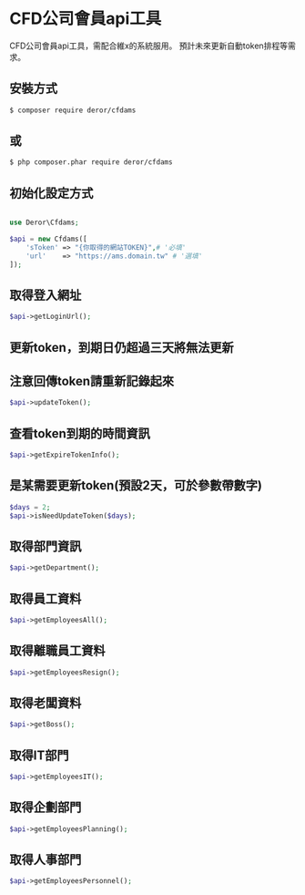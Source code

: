 
CFD公司會員api工具
=======================

CFD公司會員api工具，需配合維x的系統服用。
預計未來更新自動token排程等需求。




## 安裝方式
```bash
$ composer require deror/cfdams
```

## 或
```bash
$ php composer.phar require deror/cfdams
```

## 初始化設定方式
```php

use Deror\Cfdams;

$api = new Cfdams([
    'sToken' => "{你取得的網站TOKEN}",# '必填'
    'url'    => "https://ams.domain.tw" # '選填'
]);
```


## 取得登入網址
```php
$api->getLoginUrl();
```

## 更新token，到期日仍超過三天將無法更新
## 注意回傳token請重新記錄起來
```php
$api->updateToken();
```

## 查看token到期的時間資訊
```php
$api->getExpireTokenInfo();
```

## 是某需要更新token(預設2天，可於參數帶數字)
```php
$days = 2;
$api->isNeedUpdateToken($days);
```
## 取得部門資訊
```php
$api->getDepartment();
```

## 取得員工資料
```php
$api->getEmployeesAll();
```

## 取得離職員工資料
```php
$api->getEmployeesResign();
```

## 取得老闆資料
```php
$api->getBoss();
```

## 取得IT部門
```php
$api->getEmployeesIT();
```

## 取得企劃部門
```php
$api->getEmployeesPlanning();
```

## 取得人事部門
```php
$api->getEmployeesPersonnel();
```
